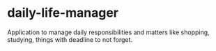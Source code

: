 # daily-life-manager
Application to manage daily responsibilities and matters like shopping, studying, things with deadline to not forget.
